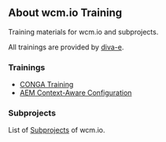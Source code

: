 ## About wcm.io Training

Training materials for wcm.io and subprojects.

All trainings are provided by [diva-e](https://diva-e.com/).


### Trainings

* [CONGA Training](conga/)
* [AEM Context-Aware Configuration](caconfig/)


### Subprojects

List of [Subprojects](https://wcm.io/subprojects.html) of wcm.io.
